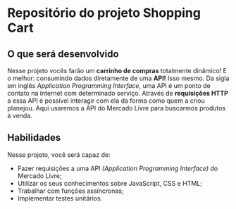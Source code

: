# Repositório do projeto Shopping Cart

## O que será desenvolvido

Nesse projeto vocês farão um **carrinho de compras** totalmente dinâmico! E o melhor: consumindo dados diretamente de uma **API!** Isso mesmo. Da sigla em inglês _Application Programming Interface_, uma API é um ponto de contato na internet com determinado serviço. Através de **requisições HTTP** a essa API é possível interagir com ela da forma como quem a criou planejou. Aqui usaremos a API do Mercado Livre para buscarmos produtos à venda.


## Habilidades

Nesse projeto, você será capaz de:

* Fazer requisições a uma API *(Application Programming Interface)* do Mercado Livre;
* Utilizar os seus conhecimentos sobre JavaScript, CSS e HTML;
* Trabalhar com funções assíncronas;
* Implementar testes unitários.



